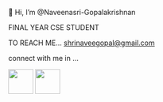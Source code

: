 👋 Hi, I’m @Naveenasri-Gopalakrishnan

FINAL YEAR CSE STUDENT

TO REACH ME...
   shrinaveegopal@gmail.com

connect with me in ...
 
  
  <img src="https://github.com/user-attachments/assets/ca0e714c-6d64-46c3-9cd8-446a2c739834" height="50" width="50">  <img src="https://github.com/user-attachments/assets/1194a22c-1362-4846-85c5-5c10d277c3fe" height="50" width="50">


